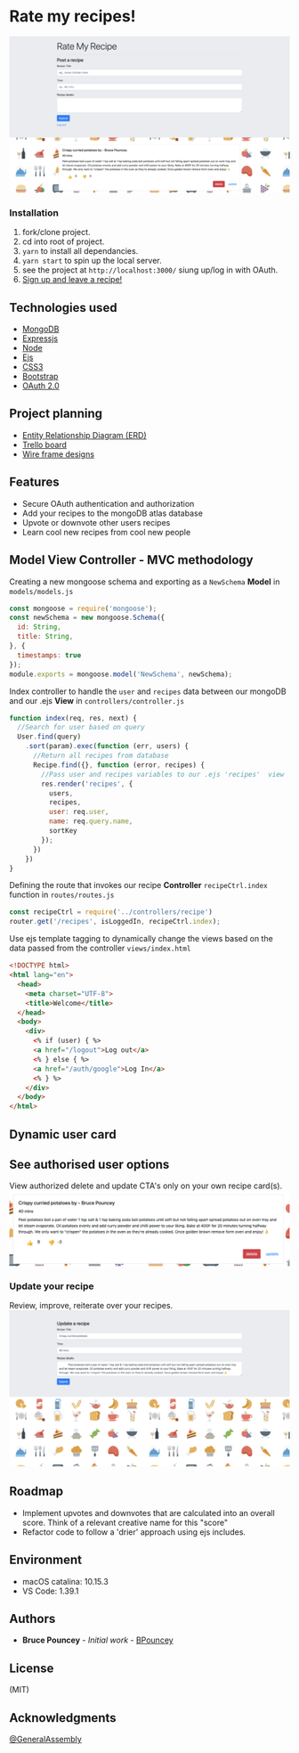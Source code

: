 # Rate my recipes!
![](./screenshots/screenshot.png)

### Installation
 1. fork/clone project.
 2. cd into root of project.
 3. ```yarn``` to install all dependancies.
 4. ```yarn start``` to spin up the local server.
 5. see the project at ```http://localhost:3000/``` siung up/log in with OAuth.
 6. [Sign up and leave a recipe!](https://rate-my-recipe.herokuapp.com/)

## Technologies used
* [MongoDB](https://www.mongodb.com/)
* [Expressjs](https://expressjs.com/)
* [Node](https://nodejs.org/)
* [Ejs](https://ejs.co/)
* [CSS3](https://css-tricks.com/)
* [Bootstrap](https://getbootstrap.com/)
* [OAuth 2.0](https://oauth.net/2/)

## Project planning
 * [Entity Relationship Diagram (ERD)](https://app.lucidchart.com/invitations/accept/396b21e3-808b-4085-beb1-f905c40158f1)
 * [Trello board](https://trello.com/b/wYkU0vrk/ga)
 * [Wire frame designs](https://git.generalassemb.ly/Bruce-TO/RateMyRecipe/tree/master/wireframes)

## Features
 * Secure OAuth authentication and authorization 
 * Add your recipes to the mongoDB atlas database
 * Upvote or downvote other users recipes
 * Learn cool new recipes from cool new people

## Model View Controller - MVC methodology 
Creating a new mongoose schema and exporting as a ```NewSchema``` **Model** in ```models/models.js```
```javascript
const mongoose = require('mongoose');
const newSchema = new mongoose.Schema({
  id: String,
  title: String,
}, {
  timestamps: true
});
module.exports = mongoose.model('NewSchema', newSchema);
```
Index controller to handle the ```user``` and ```recipes``` data between our mongoDB and our .ejs **View** in ```controllers/controller.js```
```javascript
function index(req, res, next) {
  //Search for user based on query
  User.find(query)
    .sort(param).exec(function (err, users) {
      //Return all recipes from database
      Recipe.find({}, function (error, recipes) {
        //Pass user and recipes variables to our .ejs 'recipes'  view
        res.render('recipes', {
          users,
          recipes,
          user: req.user,
          name: req.query.name,
          sortKey
        });
      })
    })
}
```
Defining the route that invokes our recipe **Controller** ```recipeCtrl.index``` function in  ```routes/routes.js```
```javascript
const recipeCtrl = require('../controllers/recipe')
router.get('/recipes', isLoggedIn, recipeCtrl.index);
```
Use ejs template tagging to dynamically change the views based on the data passed from the controller ```views/index.html```
```html
<!DOCTYPE html>
<html lang="en">
  <head>
    <meta charset="UTF-8">
    <title>Welcome</title>
  </head>
  <body>
    <div>
      <% if (user) { %>
      <a href="/logout">Log out</a>
      <% } else { %>
      <a href="/auth/google">Log In</a>
      <% } %>
    </div>
  </body>
</html>
```
## Dynamic user card

## See authorised user options
View authorized delete and update CTA's only on your own recipe card(s).
![](./screenshots/recipe-card.png)

### Update your recipe
Review, improve, reiterate over your recipes.
![](./screenshots/update-preview.png)

## Roadmap
 * Implement upvotes and downvotes that are calculated into an overall score. Think of a relevant creative name for this "score"
 * Refactor code to follow a 'drier' approach using ejs includes.

## Environment
* macOS catalina: 10.15.3
* VS Code: 1.39.1

## Authors
* **Bruce Pouncey** - *Initial work* - [BPouncey](https://github.com/BPouncey)

## License
(MIT)

## Acknowledgments
[@GeneralAssembly](https://generalassemb.ly/)
